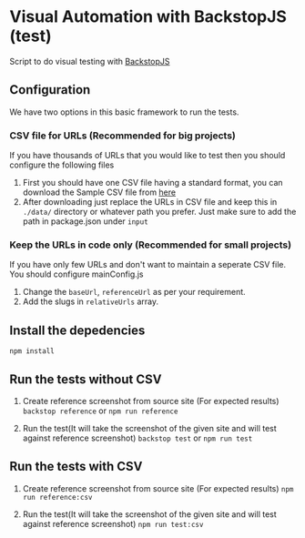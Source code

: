 # Visual Automation with BackstopJS (test)
Script to do visual testing with [BackstopJS](https://github.com/garris/BackstopJS)

## Configuration

We have two options in this basic framework to run the tests. 

### CSV file for URLs (Recommended for big projects)
If you have thousands of URLs that you would like to test then you should configure the following files
1. First you should have one CSV file having a standard format, you can download the Sample CSV file from [here](https://drive.google.com/file/d/1Jw4EjXcY4yWTghEePDJ1cnT0d1rwGrbQ/view)
2. After downloading just replace the URLs in CSV file and keep this in `./data/` directory or whatever path you prefer. Just make sure to add the path in package.json under `input`

### Keep the URLs in code only (Recommended for small projects)
If you have only few URLs and don't want to maintain a seperate CSV file. You should configure mainConfig.js
1. Change the `baseUrl`, `referenceUrl` as per your requirement.  
2. Add the slugs in `relativeUrls` array. 


## Install the depedencies
`npm install`


## Run the tests without CSV
1. Create reference screenshot from source site (For expected results)
`backstop reference` or `npm run reference` 

2. Run the test(It will take the screenshot of the given site and will test against reference screenshot)
`backstop test` or `npm run test`

## Run the tests with CSV
1. Create reference screenshot from source site (For expected results)
 `npm run reference:csv` 

2. Run the test(It will take the screenshot of the given site and will test against reference screenshot)
 `npm run test:csv`


